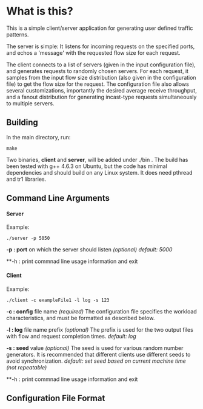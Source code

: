 # What is this?

This is a simple client/server application for generating user defined 
traffic patterns.

The server is simple: It listens for incoming requests on the specified 
ports, and echos a 'message' with the requested flow size for each request.

The client connects to a list of servers (given in the input configuration 
file), and generates requests to randomly chosen servers. For each request, 
it samples from the input flow size distribution (also given in the configuration 
file) to get the flow size for the request. The configuration file also allows 
several customizations, importantly the desired average receive throughput, 
and a fanout distribution for generating incast-type requests simultaneously 
to multiple servers.

## Building

In the main directory, run:

```
make 
```

Two binaries, **client** and **server**, will be added under ./bin . The build
has been tested with g++ 4.6.3 on Ubuntu, but the code has minimal dependencies 
and should build on any Linux system. It does need pthread and tr1 libraries.

## Command Line Arguments

#### Server
Example: 
```
./server -p 5050
```
   **-p : port** on which the server should listen *(optional)*
          *default: 5000*

   **-h : print commnad line usage information and exit

#### Client
Example: 
```
./client -c exampleFile1 -l log -s 123
```
   **-c : config** file name *(required)*
          The configuration file specifies the workload characteristics, and 
          must be formatted as described below.

   **-l : log** file name prefix *(optional)*
          The prefix is used for the two output files with flow and request
          completion times.
          *default: log*

   **-s : seed** value *(optional)*
          The seed is used for various random number generators. It is recommended
          that different clients use different seeds to avoid synchronization. 
          *default: set seed based on current machine time (not repeatable)*

   **-h : print commnad line usage information and exit

## Configuration File Format
